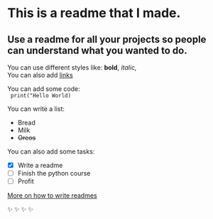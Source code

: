 # This is a readme that I made. 
## Use a readme for all your projects so people <br /> can understand what you wanted to do.  
  
You can use different styles like: **bold**, *italic,*   
You can also add [links](http://google.com)
  
You can add some code:  
` print("Hello World)`  

You can write a list:
- Bread
- Milk
- ~~Oreos~~ 

You can also add some tasks:
- [x] Write a readme
- [ ] Finish the python course
- [ ] Profit

[More on how to write readmes](https://github.com/adam-p/markdown-here/wiki/Markdown-Cheatsheet)  
 
:sparkles: :sparkles: :sparkles: :sparkles: